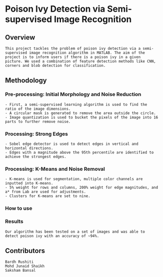 # Poison Ivy Detection via Semi-supervised Image Recognition

## Overview

    This project tackles the problem of poison ivy detection via a semi-supervised image recognition algorithm in MATLAB. The aim of the project is to inform users if there is a poison ivy in a given picture. We used a combination of feature detection methods like CNN, corners and blob detection for classification. 

## Methodology
### Pre-processing: Initial Morphology and Noise Reduction

    - First, a semi-supervised learning algorithm is used to find the ratio of the image dimensions.
    - A circular mask is generated to remove the area outside the circle.
    - Image quantization is used to bucket the pixels of the image into 16 parts to further remove noise.

### Processing: Strong Edges

    - Sobel edge detector is used to detect edges in vertical and horizontal directions.
    - Edges with a magnitude above the 95th percentile are identified to achieve the strongest edges.

### Processing: K-Means and Noise Removal

    - K-means is used for segmentation, multiple color channels are inputted into K-means.
    - 5% weight for rows and columns, 200% weight for edge magnitudes, and a* from Lab are used for adjustments.
    - Clusters for K-means are set to nine.

### How to use

    

### Results

    Our algorithm has been tested on a set of images and was able to detect poison ivy with an accuracy of ~94%.

## Contributors
    Bardh Rushiti
    Mohd Junaid Shaikh
    Saksham Bansal